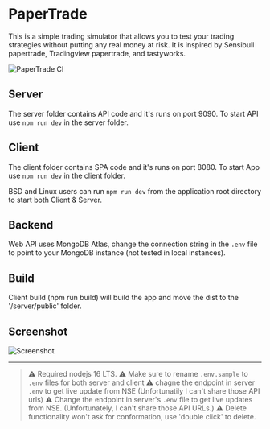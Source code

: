 # PaperTrade
This is a simple trading simulator that allows you to test your trading strategies without putting any real money at risk. It is inspired by Sensibull papertrade, Tradingview papertrade, and tastyworks.

![PaperTrade CI](https://github.com/anandav/PaperTrade/actions/workflows/master_nse-papertrade-app.yml/badge.svg)
<!-- 
[![Papertrade](https://github.com/anandav/PaperTrade/actions/workflows/master_nse-papertrade-app.yml/badge.svg)](https://github.com/anandav/PaperTrade/actions/workflows/master_nse-papertrade-app.yml) -->

## Server
The server folder contains API code and it's runs on port 9090. To start API use `npm run dev` in the server folder.

## Client 
The client folder contains SPA code and it's runs on port 8080. To start App use `npm run dev` in the client folder.

BSD and Linux users can run `npm run dev` from the application root directory to start both Client & Server.

## Backend 
Web API uses MongoDB Atlas, change the connection string in the `.env` file to point to your MongoDB instance (not tested in local instances).

 ## Build 
 Client build (npm run build) will build the app and move the dist to the '/server/public' folder.

 ## Screenshot

 ![Screenshot](https://raw.githubusercontent.com/anandav/PaperTrade/master/Screenshot.png "Screenshot")

---
> :warning: Required nodejs 16 LTS.
> :warning: Make sure to rename `.env.sample` to `.env` files for both server and client
> :warning: chagne the endpoint in server `.env` to get live update from NSE (Unfortunatily I can't share those API urls)
> :warning: Change the endpoint in server's `.env` file to get live updates from NSE. (Unfortunately, I can't share those API URLs.)
> :warning: Delete functionality won't ask for conformation, use 'double click' to delete.

 



